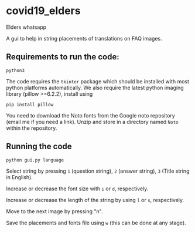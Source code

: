 # covid19_elders
Elders whatsapp

A gui to help in string placements of translations on FAQ images.

## Requirements to run the code:

```
python3
```
The code requires the `tkinter` package which should be installed with most python platforms automatically. We also require the latest python imaging library (pillow >=6.2.2), install using 

```
pip install pillow
```

You need to download the Noto fonts from the Google noto repository (email me
if you need a link). Unzip and store in a directory named `Noto` within the
repository.

## Running the code

```
python gui.py language
```

Select string by pressing `1` (question string), `2` (answer string), `3` (Title string in English).

Increase or decrease the font size with `i` or `d`, respectively.

Increase or decrease the length of the string by using `l` or `s`, respectively.

Move to the next image by pressing "n".

Save the placements and fonts file using `w` (this can be done at any stage).

